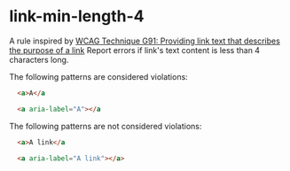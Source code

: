 # link-min-length-4

A rule inspired by [WCAG Technique G91: Providing link text that describes the purpose of a link](https://www.w3.org/WAI/WCAG22/Techniques/general/G91.html)
Report errors if link's text content is less than 4 characters long.

The following patterns are considered violations:

```html
  <a>A</a
```

```html
  <a aria-label="A"></a
```

The following patterns are not considered violations:

```html
  <a>A link</a
```

```html
  <a aria-label="A link"></a>
```

